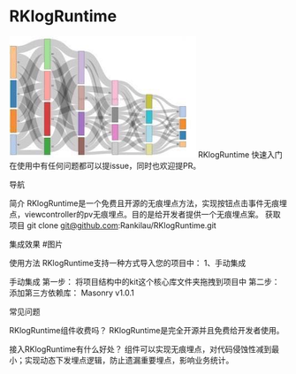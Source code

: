 # RKlogRuntime
![](https://github.com/Rankilau/RKlogRuntime/raw/dev/RKLogRuntime.jpeg)
RKlogRuntime 快速入门
在使用中有任何问题都可以提issue，同时也欢迎提PR。

导航

简介
RKlogRuntime是一个免费且开源的无痕埋点方法，实现按钮点击事件无痕埋点，viewcontroller的pv无痕埋点。目的是给开发者提供一个无痕埋点案。
获取项目
git clone git@github.com:Rankilau/RKlogRuntime.git

集成效果
#图片

使用方法
RKlogRuntime支持一种方式导入您的项目中：
1、手动集成

手动集成
第一步：
将项目结构中的kit这个核心库文件夹拖拽到项目中
第二步：
添加第三方依赖库：
Masonry v1.0.1

常见问题

RKlogRuntime组件收费吗？
RKlogRuntime是完全开源并且免费给开发者使用。

接入RKlogRuntime有什么好处？
组件可以实现无痕埋点，对代码侵蚀性减到最小；实现动态下发埋点逻辑，防止遗漏重要埋点，影响业务统计。




